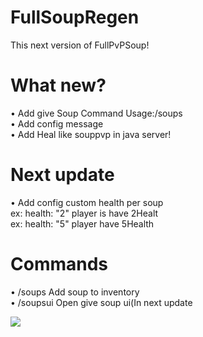 # FullSoupRegen
This next version of FullPvPSoup!

# What new?
• Add give Soup Command Usage:/soups<br/>
• Add config message<br/>
• Add Heal like souppvp in java server!

# Next update
• Add config custom health per soup<br/>
ex: health: "2"
player is have 2Healt<br/>
ex: health: "5"
player have 5Health

# Commands
• /soups Add soup to inventory<br/>
• /soupsui Open give soup ui(In next update

<img src="https://hywikis.com/skyblock/images/b/b7/Magical_Mushroom_Soup.png">
